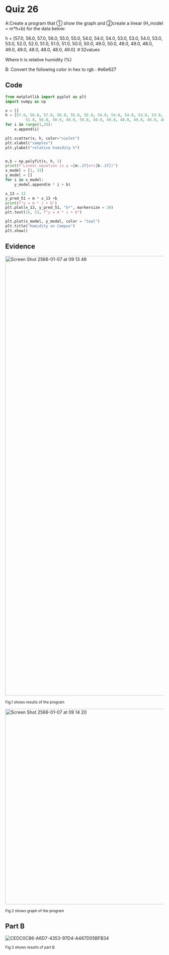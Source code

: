 # Quiz 26

A:Create a program that ① show the graph and ②create a linear (H_model = m*h+b) for the data below:

h = [57.0, 56.0, 57.0, 56.0, 55.0, 55.0, 54.0, 54.0, 54.0, 53.0, 53.0, 54.0, 53.0, 53.0, 52.0, 52.0, 51.0, 51.0, 51.0, 50.0, 50.0, 49.0, 50.0, 49.0, 49.0, 48.0, 49.0, 49.0, 48.0, 48.0, 48.0, 49.0]   ＃32values

Where h is relative humidity (%)

B: Convert the following color in hex to rgb : #e6e627

## Code

```py
from matplotlib import pyplot as plt
import numpy as np

x = []
h = [57.0, 56.0, 57.0, 56.0, 55.0, 55.0, 54.0, 54.0, 54.0, 53.0, 53.0, 54.0, 53.0, 53.0, 52.0, 52.0, 51.0, 51.0,
         51.0, 50.0, 50.0, 49.0, 50.0, 49.0, 49.0, 48.0, 49.0, 49.0, 48.0, 48.0, 48.0, 49.0]
for i in range(1,33):
    x.append(i)

plt.scatter(x, h, color="violet")
plt.xlabel("samples")
plt.ylabel("relative humidity %")


m,b = np.polyfit(x, h, 1)
print(f"Linear equation is y ={m:.2f}x+({b:.2f})")
x_model = [1, 33]
y_model = []
for i in x_model:
    y_model.append(m * i + b)

x_13 = 13
y_pred_51 = m * x_13 +b
print(f"y = m * i + b")
plt.plot(x_13, y_pred_51, "b*", markersize = 20)
plt.text(15, 53, f"y = m * i + b")

plt.plot(x_model, y_model, color = "teal")
plt.title("Humidity on Campus")
plt.show()
```

## Evidence

<img width="1399" alt="Screen Shot 2566-01-07 at 09 13 46" src="https://user-images.githubusercontent.com/111941936/211126989-e0eaa4ae-5476-447b-9fc2-71fd2fe4bc82.png">

<sub>Fig.1 shows results of the program
 
<img width="622" alt="Screen Shot 2566-01-07 at 09 14 20" src="https://user-images.githubusercontent.com/111941936/211127012-74640aa2-c187-4a4f-993e-3ed5f5bf8b28.png">

<sub>Fig.2 shows graph of the program

## Part B
  ![CEDC0C86-A6D7-4353-97D4-A467D05BFB34](https://user-images.githubusercontent.com/111941936/211254607-3276d061-6adf-49e1-a146-f68ad3ee26b2.jpg)
         

         
         
<sub>Fig.3 shows results of part B
